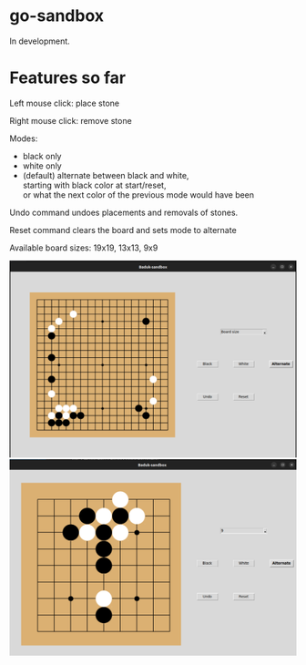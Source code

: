 # go-sandbox

In development.

# Features so far

  Left mouse click: place stone

  Right mouse click: remove stone


  Modes:
  - black only
  - white only
  - (default) alternate between black and white,  
starting with black color at start/reset,  
or what the next color of the previous mode would have been

  Undo command undoes placements and removals of stones.

  Reset command clears the board and sets mode to alternate

  Available board sizes: 19x19, 13x13, 9x9

![19x19](assets/ss2.png)
![9x9](assets/ss1.png)
